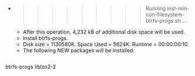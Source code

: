 * >>>>>>>>> Running inst-min-con-filesystem-btrfs-progs.sh ...
  * After this operation, 4,232 kB of additional disk space will be used.
  * Install btrfs-progs.
  * Disk size = 1130580K. Space Used = 5624K. Runtime = 00:00:00:10.
  * The following NEW packages will be installed:
  ```bash
btrfs-progs liblzo2-2
  ```

